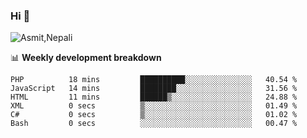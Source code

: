 ### Hi 👋

![Asmit,Nepali](https://media.giphy.com/media/L8K62iTDkzGX6/giphy.gif)
<!--
**asmit99nepali/asmit99nepali** is a ✨ _special_ ✨ repository because its `README.md` (this file) appears on your GitHub profile.

Here are some ideas to get you started:

- 🔭 I’m currently working on ...
- 🌱 I’m currently learning ...
- 👯 I’m looking to collaborate on ...
- 🤔 I’m looking for help with ...
- 💬 Ask me about ...
- 📫 How to reach me: ...
- 😄 Pronouns: ...
- ⚡ Fun fact: ...
-->


📊 **Weekly development breakdown**
<!--START_SECTION:waka-->

```text
PHP          18 mins         ██████████░░░░░░░░░░░░░░░   40.54 %
JavaScript   14 mins         ████████░░░░░░░░░░░░░░░░░   31.56 %
HTML         11 mins         ██████▒░░░░░░░░░░░░░░░░░░   24.88 %
XML          0 secs          ▒░░░░░░░░░░░░░░░░░░░░░░░░   01.49 %
C#           0 secs          ▒░░░░░░░░░░░░░░░░░░░░░░░░   01.02 %
Bash         0 secs          ░░░░░░░░░░░░░░░░░░░░░░░░░   00.47 %
```

<!--END_SECTION:waka-->

